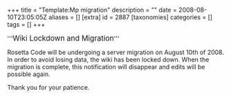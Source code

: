 +++
title = "Template:Mp migration"
description = ""
date = 2008-08-10T23:05:05Z
aliases = []
[extra]
id = 2887
[taxonomies]
categories = []
tags = []
+++

'''<big>Wiki Lockdown and Migration</big>'''

Rosetta Code will be undergoing a server migration on August 10th of 2008.  In order to avoid losing data, the wiki has been locked down.  When the migration is complete, this notification will disappear and edits will be possible again.

Thank you for your patience.
